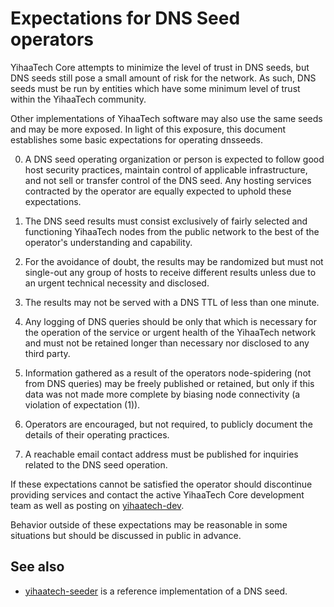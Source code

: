 Expectations for DNS Seed operators
====================================

YihaaTech Core attempts to minimize the level of trust in DNS seeds,
but DNS seeds still pose a small amount of risk for the network.
As such, DNS seeds must be run by entities which have some minimum
level of trust within the YihaaTech community.

Other implementations of YihaaTech software may also use the same
seeds and may be more exposed. In light of this exposure, this
document establishes some basic expectations for operating dnsseeds.

0. A DNS seed operating organization or person is expected to follow good
host security practices, maintain control of applicable infrastructure,
and not sell or transfer control of the DNS seed. Any hosting services
contracted by the operator are equally expected to uphold these expectations.

1. The DNS seed results must consist exclusively of fairly selected and
functioning YihaaTech nodes from the public network to the best of the
operator's understanding and capability.

2. For the avoidance of doubt, the results may be randomized but must not
single-out any group of hosts to receive different results unless due to an
urgent technical necessity and disclosed.

3. The results may not be served with a DNS TTL of less than one minute.

4. Any logging of DNS queries should be only that which is necessary
for the operation of the service or urgent health of the YihaaTech
network and must not be retained longer than necessary nor disclosed
to any third party.

5. Information gathered as a result of the operators node-spidering
(not from DNS queries) may be freely published or retained, but only
if this data was not made more complete by biasing node connectivity
(a violation of expectation (1)).

6. Operators are encouraged, but not required, to publicly document the
details of their operating practices.

7. A reachable email contact address must be published for inquiries
related to the DNS seed operation.

If these expectations cannot be satisfied the operator should
discontinue providing services and contact the active YihaaTech
Core development team as well as posting on
[yihaatech-dev](https://groups.google.com/forum/#!forum/yihaatech-dev).

Behavior outside of these expectations may be reasonable in some
situations but should be discussed in public in advance.

See also
----------
- [yihaatech-seeder](https://github.com/pooler/yihaatech-seeder) is a reference implementation of a DNS seed.
